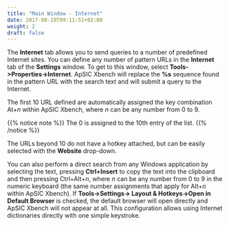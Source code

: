 ```yaml
---
title: "Main Window - Internet"
date: 2017-08-10T09:11:51+02:00
weight: 2
draft: false
---
```



The **Internet** tab allows you to send queries to a number of predefined Internet sites. 
You can define any number of pattern URLs in the **Internet** tab of the **Settings** window. 
To get to this window, select **Tools->Properties->Internet**. ApSIC Xbench will replace the
**%s** sequence found in the pattern URL with the search text and will submit a query to the Internet. 

The first 10 URL defined are automatically assigned the key combination At+*n* within ApSIC Xbench, 
where *n* can be any number from 0 to 9. 

{{% notice note %}}
The 0 is assigned to the 10th entry of the list.
{{% /notice %}}

The URLs beyond 10 do not have a hotkey attached, but can be easily selected with the **Website** drop-down.

You can also perform a direct search from any Windows application by selecting the text, pressing **Ctrl+Insert**
to copy the text into the clipboard and then pressing Ctrl+Alt+*n*, where *n* can be any number from 0 to 9 in 
the numeric keyboard (the same number assignments that apply for Alt+*n* within ApSIC Xbench). If **Tools->Settings->
Layout & Hotkeys->Open in Default Browser** is checked, the default browser will open directly and ApSIC Xbench will
not appear at all. This configuration allows using Internet dictionaries directly with one simple keystroke.

